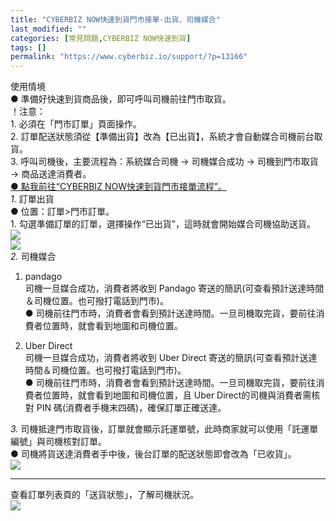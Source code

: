 ```yaml
---
title: "CYBERBIZ NOW快速到貨門市接單-出貨、司機媒合"
last_modified: ""
categories: [常見問題,CYBERBIZ NOW快速到貨]
tags: []
permalink: "https://www.cyberbiz.io/support/?p=13166"
---
```


使用情境  
● 準備好快速到貨商品後，即可呼叫司機前往門市取貨。  
！注意：  
1\. 必須在「門市訂單」頁面操作。  
2\. 訂單配送狀態須從【準備出貨】改為【已出貨】，系統才會自動媒合司機前台取貨。  
3\. 呼叫司機後，主要流程為：系統媒合司機 → 司機媒合成功 → 司機到門市取貨 → 商品送達消費者。  
[● 點我前往“CYBERBIZ NOW快速到貨門市接單流程”。](https://www.cyberbiz.io/support/?p=13744)  
_1._   訂單出貨  
● 位置：訂單>門市訂單。  
1\. 勾選準備訂單的訂單，選擇操作“已出貨”，這時就會開始媒合司機協助送貨。  
![](https://www.cyberbiz.io/support/wp-content/uploads/2021/06/快速到貨33.png)  
![](https://www.cyberbiz.io/support/wp-content/uploads/2021/06/快速到貨34.png)  
_2._   司機媒合  

1. pandago  
司機一旦媒合成功，消費者將收到 Pandago 寄送的簡訊(可查看預計送達時間＆司機位置。也可撥打電話到門市)。  
● 司機前往門市時，消費者會看到預計送達時間。一旦司機取完貨，要前往消費者位置時，就會看到地圖和司機位置。  



2. Uber Direct  
司機一旦媒合成功，消費者將收到 Uber Direct 寄送的簡訊(可查看預計送達時間＆司機位置。也可撥打電話到門市)。  
● 司機前往門市時，消費者會看到預計送達時間。一旦司機取完貨，要前往消費者位置時，就會看到地圖和司機位置，且 Uber Direct的司機與消費者需核對
PIN 碼(消費者手機末四碼)，確保訂單正確送達。  


_3._   司機抵達門市取貨後，訂單就會顯示託運單號，此時商家就可以使用「託運單編號」與司機核對訂單。  
● 司機將貨送達消費者手中後，後台訂單的配送狀態即會改為「已收貨」。  
![](https://www.cyberbiz.io/support/wp-content/uploads/2021/06/快速到貨35.png)  

* * *

查看訂單列表頁的「送貨狀態」，了解司機狀況。  
![](https://www.cyberbiz.io/support/wp-content/uploads/2021/06/快速到貨36-1.png)  

